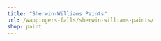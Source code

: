 ```yaml
---
title: "Sherwin-Williams Paints"
url: /wappingers-falls/sherwin-williams-paints/
shop: paint
---
```

